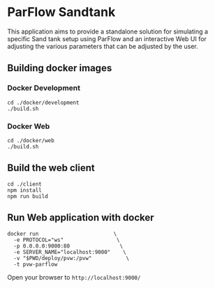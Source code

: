 # ParFlow Sandtank

This application aims to provide a standalone solution for simulating a specific Sand tank setup using ParFlow and an interactive Web UI for adjusting the various parameters that can be adjusted by the user.

## Building docker images

### Docker Development

```
cd ./docker/development
./build.sh
```

### Docker Web

```
cd ./docker/web
./build.sh
```

## Build the web client

```
cd ./client
npm install
npm run build
```

## Run Web application with docker

```
docker run                        \
  -e PROTOCOL="ws"                 \
  -p 0.0.0.0:9000:80                \
  -e SERVER_NAME="localhost:9000"    \
  -v "$PWD/deploy/pvw:/pvw"           \ 
  -t pvw-parflow
```

Open your browser to `http://localhost:9000/`

